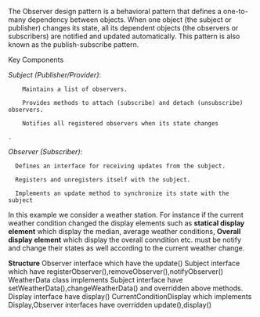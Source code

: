 The Observer design pattern is a behavioral pattern that defines a one-to-many dependency between objects. 
When one object (the subject or publisher) changes its state, all its dependent objects (the observers or subscribers) are notified and updated automatically. 
This pattern is also known as the publish-subscribe pattern. 

Key Components

  *Subject (Publisher/Provider)*:

        Maintains a list of observers.

        Provides methods to attach (subscribe) and detach (unsubscribe) observers.

        Notifies all registered observers when its state changes

    .

  *Observer (Subscriber)*:

      Defines an interface for receiving updates from the subject.
  
      Registers and unregisters itself with the subject.
  
      Implements an update method to synchronize its state with the subject

In this example we consider a weather station.
For instance if the current weather condition changed the display elements such as **statical display element** which display the median, average weather conditions, **Overall display element** which display the overall conndition etc. must be notify and change their states as well according to the current weather change.

**Structure**
Observer interface which have the update()
Subject interface which have registerObserver(),removeObserver(),notifyObserver() 
WeatherData class implements Subject interface have setWeatherData(),changeWeatherData() and overridden above methods.
Display interface have display()
CurrentConditionDisplay which implements Display,Observer interfaces have overridden update(),display() 
